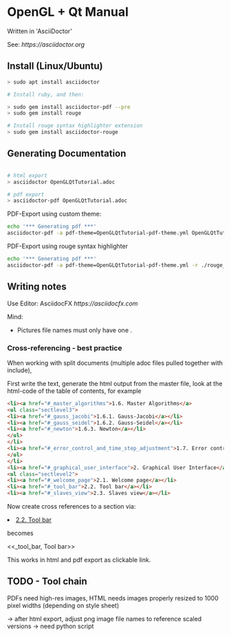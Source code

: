 # OpenGL + Qt Manual

Written in 'AsciiDoctor'

See: _https://asciidoctor.org_

## Install (Linux/Ubuntu)

```bash
> sudo apt install asciidoctor 

# Install ruby, and then:

> sudo gem install asciidoctor-pdf --pre
> sudo gem install rouge

# Install rouge syntax highlighter extension
> sudo gem install asciidoctor-rouge
```

## Generating Documentation

```bash

# html export
> asciidoctor OpenGLQtTutorial.adoc

# pdf export
> asciidoctor-pdf OpenGLQtTutorial.adoc
```

PDF-Export using custom theme:

```bash
echo '*** Generating pdf ***'
asciidoctor-pdf -a pdf-theme=OpenGLQtTutorial-pdf-theme.yml OpenGLQtTutorial.adoc
```

PDF-Export using rouge syntax highlighter

```bash
echo '*** Generating pdf ***'
asciidoctor-pdf -a pdf-theme=OpenGLQtTutorial-pdf-theme.yml -r ./rouge_theme.rb OpenGLQtTutorial.adoc
```


## Writing notes

Use Editor: AsciidocFX _https://asciidocfx.com_

Mind:

- Pictures file names must only have one .



### Cross-referencing - best practice

When working with split documents (multiple adoc files pulled together with include),

First write the text, generate the html output from the master file, look at the html-code of the table of contents, for example

```html
<li><a href="#_master_algorithms">1.6. Master Algorithms</a>
<ul class="sectlevel3">
<li><a href="#_gauss_jacobi">1.6.1. Gauss-Jacobi</a></li>
<li><a href="#_gauss_seidel">1.6.2. Gauss-Seidel</a></li>
<li><a href="#_newton">1.6.3. Newton</a></li>
</ul>
</li>
<li><a href="#_error_control_and_time_step_adjustment">1.7. Error control and time step adjustment</a></li>
</ul>
</li>
<li><a href="#_graphical_user_interface">2. Graphical User Interface</a>
<ul class="sectlevel2">
<li><a href="#_welcome_page">2.1. Welcome page</a></li>
<li><a href="#_tool_bar">2.2. Tool bar</a></li>
<li><a href="#_slaves_view">2.3. Slaves view</a></li>
```

Now create cross references to a section via:

  <li><a href="#_tool_bar">2.2. Tool bar</a></li>

becomes

  <<_tool_bar, Tool bar>>

This works in html and pdf export as clickable link.


## TODO - Tool chain

PDFs need high-res images, HTML needs images
properly resized to 1000 pixel widths (depending on style sheet)

-> after html export, adjust png image file names to reference
   scaled versions -> need python script




